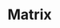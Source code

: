 ---
description: "Matrix (https://matrix.org) is an open protocol for secure, decentralised\
  \ communication - defining an end-to-end-encrypted real-time communication layer\
  \ for the open Web suitable for instant messaging, VoIP, microblogging, forums and\
  \ more.  We publish Matrix as an open standard (https://matrix.org/docs/spec) under\
  \ the open governance of the non-profit Matrix.org Foundation (https://matrix.org/foundation),\
  \ and release Apache-licensed reference implementations of the protocol for server,\
  \ client SDKs, bots, bridges & more.  Some users may recognise Matrix via client\
  \ apps such as Element (https://element.io, formerly Riot).\r\n\r\nMatrix works\
  \ by replicating conversation history across servers which participate in a given\
  \ conversation, ensuring that ownership of the conversation is fully decentralised:\
  \ no single server owns or controls the conversation, just as git repositories are\
  \ cloned equally between all participants.  As a result, you can think of Matrix\
  \ more like a global decentralised object database with realtime pubsub semantics,\
  \ rather than a traditional message-passing protocol.  The protocol defines HTTPS+JSON\
  \ APIs as a baseline, but more efficient transports and encodings are supported\
  \ and encouraged.\r\n\r\nThe public Matrix network on the internet has over 26M\
  \ addressable users spread over ~60K servers, ranging in size from personal RPis\
  \ through to massive deployments for organisations including Mozilla, the Wikimedia\
  \ Foundation, German schools in Schleswig-Holstein & Hamburg, and the entirety of\
  \ the French Government."
layout: stand
logo: stands/matrix/logo.png
new_this_year: "2020 was a busy year for Matrix.\r\n * Mozilla turned off IRC and\
  \ migrated to Matrix in March: https://matrix.org/blog/2020/03/03/moznet-irc-is-dead-long-live-mozilla-matrix\r\
  \n * After loads of testing, we finally turned on end-to-end encryption by default\
  \ for all private rooms in May: https://matrix.org/blog/2020/05/06/cross-signing-and-end-to-end-encryption-by-default-is-here\r\
  \n * We finally fixed our performance problems on the overloaded matrix.org server\
  \ by horizontally sharding Synapse: https://matrix.org/blog/2020/11/03/how-we-fixed-synapses-scalability\r\
  \n * We started to see more academic research emerging on Matrix, particularly analysing\
  \ the properties of state resolution (how we keep Matrix rooms securely replicated\
  \ in a byzantine fault tolerant manner): https://matrix.org/blog/2020/06/16/matrix-decomposition-an-independent-academic-analysis-of-matrix-state-resolution\r\
  \n * Dendrite (our next-gen Golang Matrix server) entered beta in October, steadily\
  \ improving ever since: https://matrix.org/blog/2020/10/08/dendrite-is-entering-beta\r\
  \n * Gitter joined Matrix in October, with native Matrix support launching in December:\
  \ https://matrix.org/blog/2020/12/07/gitter-now-speaks-matrix\r\n * We started working\
  \ on Decentralised Reputation as a mechanism for empowering users to filter out\
  \ abuse or other unwanted content in Matrix (thus *finally* catching up with our\
  \ FOSDEM 2017 talk on the subject: https://archive.fosdem.org/2017/schedule/event/matrix_future/):\
  \ https://matrix.org/blog/2020/10/19/combating-abuse-in-matrix-without-backdoors\r\
  \n * We launched Cerulean, a wildly experimental proof-of-concept to experiment\
  \ with threads demonstrate the viability of twitter-style microblogging on Matrix\
  \ (including an initial implementation of decentralised reputation!): https://matrix.org/blog/2020/12/18/introducing-cerulean\r\
  \n * We got the first messages flowing over Decentralised MLS (Messaging Layer Security),\
  \ giving logarithmic rather than linear complexity E2EE.\r\n\r\nIn 2021, we plan\
  \ to add:\r\n * Spaces - shareable hierarchies of rooms, effectively making Matrix\
  \ a decentralised hierarchical filesystem for realtime data!\r\n * Threads - full\
  \ support for free-form threaded conversations\r\n * Full Social Login (log in via\
  \ Github, Gitlab, or as wide a choice of SSO providers as you like)\r\n * Massively\
  \ improved VoIP\r\n * Voice messages, Location sharing, Custom emoji, Canonical\
  \ DMs...\r\n * ...and reworking E2EE, again, to improve reliability and performance."
showcase: Matrix is an open protocol for secure decentralised communication, aiming
  to bust open the closed proprietary communication silos (Slack, Teams, Discord,
  WhatsApp etc) which have dominated in recent years.  On our stand you'll be able
  to sync via chat & video conference directly with the core Matrix team, get demos
  of all the latest stuff we've been working on, and generally learn how to liberate
  your communication and join the open Matrix communication network.
themes:
- Office suites and productivity
title: Matrix
website: https://matrix.org
---